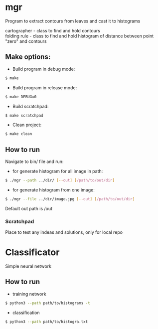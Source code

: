# mgr
Program to extract contours from leaves and cast it to histograms

cartographer - class to find and hold contours<br/>
folding rule - class to find and hold histogram of distance between point "zero" and contours<br/>

## Make options:
* Build program in debug mode:
```sh
$ make
```

* Build program in release mode:
```sh
$ make DEBUG=0
```

* Build scratchpad:
```sh
$ make scratchpad
```

* Clean project:
```sh
$ make clean
```

## How to run
Navigate to bin/ file and run:

* for generate histogram for all image in path:
```sh
$ ./mgr --path ../dir/ [--out] [/path/to/out/dir]
```

* for generate histogram from one image:
```sh
$ ./mgr --file ../dir/image.jpg [--out] [/path/to/out/dir]
```

Default out path is /out

### Scratchpad
Place to test any indeas and solutions, only for local repo


# Classificator
Simple neural network

## How to run

* training network
```sh
$ python3 --path path/to/histograms -t
```

* classification
```sh
$ python3 --path path/to/histogra.txt
```